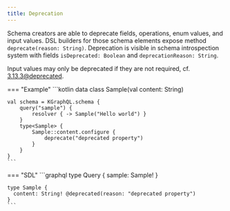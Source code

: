 ```yaml
---
title: Deprecation
---
```


Schema creators are able to deprecate fields, operations, enum values, and input values. DSL builders for those schema
elements expose method `deprecate(reason: String)`. Deprecation is visible in schema introspection system with fields
`isDeprecated: Boolean` and `deprecationReason: String`.

Input values may only be deprecated if they are not required, cf. [3.13.3@deprecated](https://spec.graphql.org/draft/#sec--deprecated).

=== "Example"
    ```kotlin
    data class Sample(val content: String)

    val schema = KGraphQL.schema { 
        query("sample") {
            resolver { -> Sample("Hello world") }
        }
        type<Sample> {
            Sample::content.configure {
                deprecate("deprecated property")
            }
        }
    }
    ```
=== "SDL"
    ```graphql
    type Query {
      sample: Sample!
    }
    
    type Sample {
      content: String! @deprecated(reason: "deprecated property")
    }
    ```
